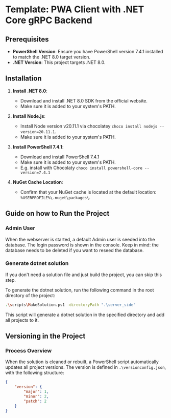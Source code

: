 # Template: PWA Client with .NET Core gRPC Backend

## Prerequisites

-   **PowerShell Version**: Ensure you have PowerShell version 7.4.1 installed to match the .NET 8.0 target version.
-   **.NET Version**: This project targets .NET 8.0.

## Installation

1. **Install .NET 8.0**:

    - Download and install .NET 8.0 SDK from the official website.
    - Make sure it is added to your system's PATH.

2. **Install Node.js**:

    - Install Node version v20.11.1 via chocolatey `choco install nodejs --version=20.11.1`.
    - Make sure it is added to your system's PATH.

3. **Install PowerShell 7.4.1**:

    - Download and install PowerShell 7.4.1
    - Make sure it is added to your system's PATH.
    - E.g. install with Chocolaty `choco install powershell-core --version=7.4.1`

4. **NuGet Cache Location**:

    - Confirm that your NuGet cache is located at the default location: `%USERPROFILE%\.nuget\packages\`.

## Guide on how to Run the Project

### Admin User

When the webserver is started, a default Admin user is seeded into the database. The login password is shown in the console.
Keep in mind: the database needs to be deleted if you want to reseed the database.

### Generate dotnet solution

If you don't need a solution file and just build the project, you can skip this step.

To generate the dotnet solution, run the following command in the root directory of the project:

```bash
.\scripts\MakeSolution.ps1 -directoryPath ".\server_side"
```

This script will generate a dotnet solution in the specified directory and add all projects to it.

## Versioning in the Project

### Process Overview

When the solution is cleaned or rebuilt, a PowerShell script automatically updates all project versions. The version is defined in `.\versionconfig.json`, with the following structure:

```json
{
    "version": {
        "major": 1,
        "minor": 2,
        "patch": 2
    }
}
```
